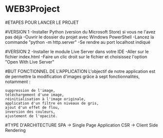 # WEB3Project
#ETAPES POUR LANCER LE PROJET 

#VERSION 1
-Installer Python (version du Microsoft Store) si vous ne l'avez pas déjà
-Ouvrir le dossier du projet avec Windows PowerShell 
-Lancez la commande "python -m http.server"
-Se rendre au port localhost indiqué

#VERSION 2
-Installer le module Live Server dans votre IDE
-Aller sur le fichier index.html
-Faire un clic droit sur le fichier et choisissez l'option "Open With Live Server"





#BUT FONCTIONNEL DE L'APPLICATION
L'objectif de notre application est de permettre la modification d'images grâce à sept fonctionnalités, notamment :

    suppression de l'image,
    téléchargement d'une image,
    réinitialisation à l'image originale,
    application d'un filtre en niveaux de gris,
    ajout d'un effet de flou,
    inversion des couleurs,
    ajustement de l'opacité.



#TYPE D'ARCHITECTURE
SPA -> Single Page Application
CSR -> Client Side Rendering


